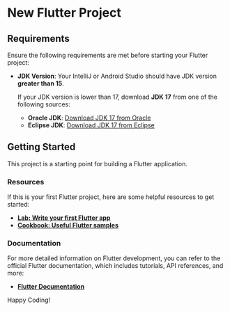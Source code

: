# New Flutter Project

## Requirements

Ensure the following requirements are met before starting your Flutter project:

- **JDK Version**: Your IntelliJ or Android Studio should have JDK version **greater than 15**.
  
  If your JDK version is lower than 17, download **JDK 17** from one of the following sources:
  
  - **Oracle JDK**: [Download JDK 17 from Oracle](https://www.oracle.com/java/technologies/javase/jdk17-archive-downloads.html)
  - **Eclipse JDK**: [Download JDK 17 from Eclipse](https://www.eclipse.org/downloads/packages/release/indigo/m4/eclipse-ide-java-developers)

## Getting Started

This project is a starting point for building a Flutter application.

### Resources

If this is your first Flutter project, here are some helpful resources to get started:

- **[Lab: Write your first Flutter app](https://docs.flutter.dev/get-started/codelab)**
- **[Cookbook: Useful Flutter samples](https://docs.flutter.dev/cookbook)**

### Documentation

For more detailed information on Flutter development, you can refer to the official Flutter documentation, which includes tutorials, API references, and more:

- **[Flutter Documentation](https://docs.flutter.dev/)**

Happy Coding!
